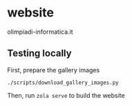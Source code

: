 # website
olimpiadi-informatica.it

## Testing locally

First, prepare the gallery images
```
./scripts/download_gallery_images.py
```

Then, run `zola serve` to build the website
